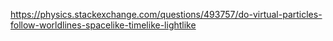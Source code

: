 https://physics.stackexchange.com/questions/493757/do-virtual-particles-follow-worldlines-spacelike-timelike-lightlike
